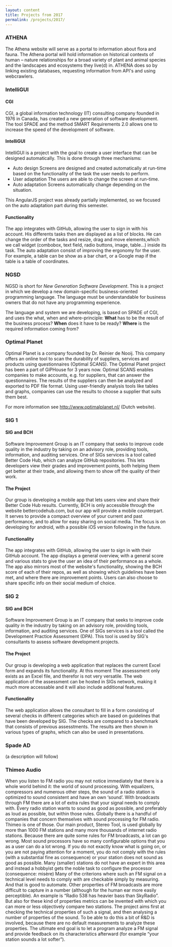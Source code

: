 ```yaml
---
layout: content
title: Projects from 2017
permalink: /projects/2017/
---
```


### ATHENA ###
The Athena website will serve as a portal to information about flora and fauna. The Athena portal will hold information on historical 
contexts of human – nature relationships for a broad variety of plant and animal species and the landscapes and ecosystems they live(d)
in. ATHENA does so by linking existing databases, requesting information from API's and using webcrawlers.

### IntelliGUI ###
#### CGI ####
CGI, a  global information technology (IT) consulting company founded in 1976 in Canada, has created a new generation of software development. The tool SPADE and the method SMART Requirements 2.0 allows one to increase the speed of the development of software. 

#### IntelliGUI ####
IntelliGUI is a project with the goal to create a user interface that can be designed automatically. This is done through three mechanisms:
- Auto design
Screens are designed and created automatically at run-time based on the functionality of the task the user needs to perform.
- User adaptation
The users are able to change the screen at run-time.
- Auto adaptation
Screens automatically change depending on the situation.

This AngularJS project was already partially implemented, so we focused on the auto adaptation part during this semester.

#### Functionality ####
The app integrates with GitHub, allowing the user to sign in with his account. His differents tasks then are displayed as a list of blocks. He can change the order of the tasks and resize, drag and move elements,which we call widget (combobox, text field, radio buttons, image, table…) inside its task. 
The auto adaptation consist of improving the ergonomy for the user. For example, a table can be show as a bar chart, or a Google map if the table is a table of coordinates.

### NGSD ###
NGSD is short for _New Generation Software Development_. This is a project in which we develop a new domain-specific business-oriented programming language. The language must be understandable for business owners that do not have any programming experience.

The language and system we are developing, is based on SPADE of CGI, and uses the what, when and where-principle: **What** has to be the result of the business process? **When** does it have to be ready? **Where** is the required information coming from?

### Optimal Planet ###
Optimal Planet is a company founded by Dr. Reinier de Nooij. 
This company offers an online tool to scan the durability of suppliers, services and products using questionnaires (Optimal SCANS).
The Optimal Planet project has been a part of GiPHouse for 3 years now. 
Optimal SCANS enables companies to make accounts, e.g. for suppliers, that can answer the questionnaires.
The results of the suppliers can then be analyzed and exported to PDF file format.
Using user-friendly analysis tools like tables and graphs, companies can use the results to choose a supplier that suits them best.

For more information see http://www.optimalplanet.nl/ (Dutch website).

### SIG 1 ###
#### SIG and BCH ####
Software Improvement Group is an IT company that seeks to improve code quality in the industry by taking on an advisory role, providing tools, information, and auditing services. One of SIGs services is a tool called Better Code Hub, which can analyze GitHub repositories. This lets developers view their grades and improvement points, both helping them get better at their trade, and allowing them to show off the quality of their work.

#### The Project ####
Our group is developing a mobile app that lets users view and share their Better Code Hub results. Currently, BCH is only accessible through the website bettercodehub.com, but our app will provide a mobile counterpart. It serves to provide a compact overview of your current and past performance, and to allow for easy sharing on social media. The focus is on developing for android, with a possible iOS version following in the future.

#### Functionality ####
The app integrates with GitHub, allowing the user to sign in with their GitHub account. The app displays a general overview, with a general score and various stats to give the user an idea of their performance as a whole. The app also mirrors most of the website's functionality, showing the BCH score of each of their repos, as well as showing which guidelines have been met, and where there are improvement points. Users can also choose to share specific info on their social medium of choice.

### SIG 2
#### SIG and BCH ####
Software Improvement Group is an IT company that seeks to improve code quality in the industry by taking on an advisory role, providing tools, information, and auditing services. One of SIGs services is a tool called the Development Practice Assessment (DPA). This tool is used by SIG's consultants to assess software development projects. 

#### The Project ####
Our group is developing a web application that replaces the current Excel form and expands its functionality. At this moment The assesssment only exists as an Excel file, and therefor is not very versatile. The web application of the assessment can be hosted in SIGs network, making it much more accessable and it will also include additional features.

#### Functionality ####
The web application allows the consultant to fill in a form consisting of several checks in different categories which are based on guidelines that have been developed by SIG. The checks are compared to a benchmark that consists of previous assesstments. The results are then shown in various types of graphs, which can also be used in presentations.

### Spade AD
(a description will follow)

### Thimeo Audio
When you listen to FM radio you may not notice immediately that there is a whole world behind it: the
world of sound processing. With equalizers, compressors and numerous other steps, the sound of a
radio station is optimized to sound consistent and have an own ‘sound’. With broadcasts through FM
there are a lot of extra rules that your signal needs to comply with. Every radio station wants to sound as
good as possible, and preferably as loud as possible, but within those rules.
Globally there is a handful of companies that concern themselves with sound processing for FM radio.
Thimeo is one of those. Our main product, Stereo Tool, is used globally by more than 1000 FM stations
and many more thousands of internet radio stations.
Because there are quite some rules for FM broadcasts, a lot can go wrong. Most sound processors have
so many configurable options that you as a user can do a lot wrong. If you do not exactly know what is
going on, or you are not paying attention for a moment, you do not comply with the rules (with a
substantial fine as consequence) or your station does not sound as good as possible. Many (smaller)
stations do not have an expert in this area and instead a hobbyist gets the noble task to configure the
processor (consequence: misère)
Many of the criterions where such an FM signal on a technical level needs to comply with are checkable
simply by measuring. And that is good to automate. Other properties of FM broadcasts are more difficult
to capture in a number (although for the human ear more easily perceptible). An example is “Radio 538
has heavier bass than SkyRadio”. But also for these kind of properties metrics can be invented with
which you can more or less objectively compare two stations.
The project aims first at checking the technical properties of such a signal, and then analysing a number
of properties of the sound. To be able to do this a bit of R&D is involved, because there are no default measurements to analyze these properties.
The ultimate end goal is to let a program analyze a FM signal and provide feedback on its characteristics afterward (for example “your station sounds a lot softer”). 
